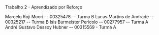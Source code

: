 Trabalho 2 - Aprendizado por Reforço

Marcelo Koji Moori -- 00325478 -- Turma B
Lucas Martins de Andrade -- 00325217 -- Turma B
Isis Burmeister Pericolo -- 00277957 -- Turma A
André Gustavo Dessoy Hubner -- 00315569 - Turma A
